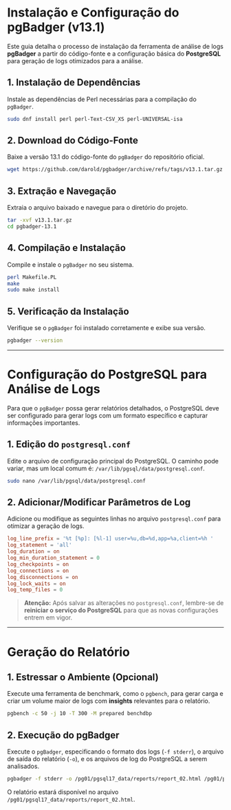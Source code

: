 # Instalação e Configuração do pgBadger (v13.1)

Este guia detalha o processo de instalação da ferramenta de análise de logs **pgBadger** a partir do código-fonte e a configuração básica do **PostgreSQL** para geração de logs otimizados para a análise.

## 1\. Instalação de Dependências

Instale as dependências de Perl necessárias para a compilação do `pgBadger`.

```bash
sudo dnf install perl perl-Text-CSV_XS perl-UNIVERSAL-isa
```

## 2\. Download do Código-Fonte

Baixe a versão 13.1 do código-fonte do `pgBadger` do repositório oficial.

```bash
wget https://github.com/darold/pgbadger/archive/refs/tags/v13.1.tar.gz
```

## 3\. Extração e Navegação

Extraia o arquivo baixado e navegue para o diretório do projeto.

```bash
tar -xvf v13.1.tar.gz
cd pgbadger-13.1
```

## 4\. Compilação e Instalação

Compile e instale o `pgBadger` no seu sistema.

```bash
perl Makefile.PL
make
sudo make install
```

## 5\. Verificação da Instalação

Verifique se o `pgBadger` foi instalado corretamente e exibe sua versão.

```bash
pgbadger --version
```

-----

# Configuração do PostgreSQL para Análise de Logs

Para que o `pgBadger` possa gerar relatórios detalhados, o PostgreSQL deve ser configurado para gerar logs com um formato específico e capturar informações importantes.

## 1\. Edição do `postgresql.conf`

Edite o arquivo de configuração principal do PostgreSQL. O caminho pode variar, mas um local comum é: `/var/lib/pgsql/data/postgresql.conf`.

```bash
sudo nano /var/lib/pgsql/data/postgresql.conf
```

## 2\. Adicionar/Modificar Parâmetros de Log

Adicione ou modifique as seguintes linhas no arquivo `postgresql.conf` para otimizar a geração de logs.

```conf
log_line_prefix = '%t [%p]: [%l-1] user=%u,db=%d,app=%a,client=%h '
log_statement = 'all'
log_duration = on
log_min_duration_statement = 0
log_checkpoints = on
log_connections = on
log_disconnections = on
log_lock_waits = on
log_temp_files = 0
```

> **Atenção:** Após salvar as alterações no `postgresql.conf`, lembre-se de **reiniciar o serviço do PostgreSQL** para que as novas configurações entrem em vigor.

-----

# Geração do Relatório

## 1\. Estressar o Ambiente (Opcional)

Execute uma ferramenta de benchmark, como o `pgbench`, para gerar carga e criar um volume maior de logs com **insights** relevantes para o relatório.

```bash
pgbench -c 50 -j 10 -T 300 -M prepared benchdbp
```

## 2\. Execução do pgBadger

Execute o `pgBadger`, especificando o formato dos logs (`-f stderr`), o arquivo de saída do relatório (`-o`), e os arquivos de log do PostgreSQL a serem analisados.

```bash
pgbadger -f stderr -o /pg01/pgsql17_data/reports/report_02.html /pg01/pgsql17_data/log/postgresql-*.log
```

O relatório estará disponível no arquivo `/pg01/pgsql17_data/reports/report_02.html`.
